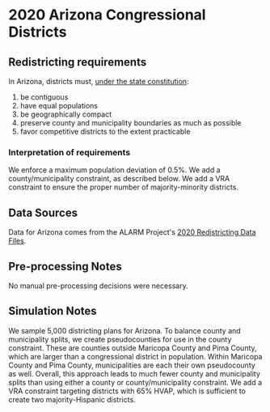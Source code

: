 # 2020 Arizona Congressional Districts

## Redistricting requirements
In Arizona, districts must, [under the state constitution](https://www.azleg.gov/viewDocument/?docName=http://www.azleg.gov/const/4/1.p2.htm):

1. be contiguous
1. have equal populations
1. be geographically compact
1. preserve county and municipality boundaries as much as possible
1. favor competitive districts to the extent practicable


### Interpretation of requirements
We enforce a maximum population deviation of 0.5%.
We add a county/municipality constraint, as described below.
We add a VRA constraint to ensure the proper number of majority-minority districts.

## Data Sources
Data for Arizona comes from the ALARM Project's [2020 Redistricting Data Files](https://alarm-redist.github.io/posts/2021-08-10-census-2020/).

## Pre-processing Notes
No manual pre-processing decisions were necessary.

## Simulation Notes
We sample 5,000 districting plans for Arizona.
To balance county and municipality splits, we create pseudocounties for use in the county constraint.
These are counties outside Maricopa County and Pima County, which are larger than a congressional district in population.
Within Maricopa County and Pima County, municipalities are each their own pseudocounty as well.
Overall, this approach leads to much fewer county and municipality splits than using either a county or county/municipality constraint.
We add a VRA constraint targeting districts with 65% HVAP, which is sufficient to create two majority-Hispanic districts.
